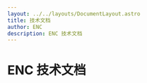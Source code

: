 ```yaml
---
layout: ../../layouts/DocumentLayout.astro
title: 技术文档
author: ENC
description: ENC 技术文档
---
```


# ENC 技术文档
